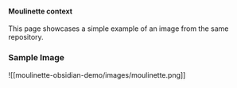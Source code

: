 #### Moulinette context

This page showcases a simple example of an image from the same repository.

### Sample Image

![[moulinette-obsidian-demo/images/moulinette.png]]